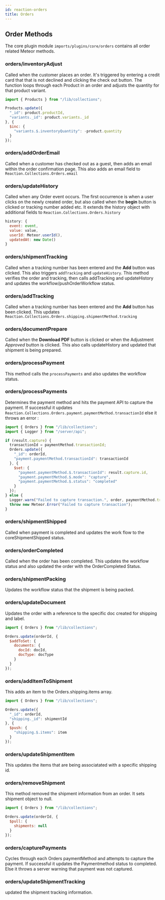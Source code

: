 ```yaml
---
id: reaction-orders
title: Orders
---
```

    
## Order Methods

The core plugin module `imports/plugins/core/orders` contains all order related Meteor methods.

### orders/inventoryAdjust

Called when the customer places an order. It's triggered by entering a credit card that that is not declined and clicking the check out button. The function loops through each Product in an order and adjusts the quantity for that product variant.

```js
import { Products } from "/lib/collections";

Products.update({
  "_id": product.productId,
  "variants._id": product.variants._id
}, {
  $inc: {
    "variants.$.inventoryQuantity": -product.quantity
  }
});
```

### orders/addOrderEmail

Called when a customer has checked out as a guest, then adds an email within the order confirmation page. This also adds an email field to `Reaction.Collections.Orders.email`

### orders/updateHistory

Called when any Order event occurs. The first occurrence is when a user clicks on the newly created order, but also called  when the **begin** button is clicked or tracking number added etc. It extends the history object with additional fields to `Reaction.Collections.Orders.history`

```js
history: {
  event: event,
  value: value,
  userId: Meteor.userId(),
  updatedAt: new Date()
}
```

### orders/shipmentTracking

Called when a tracking number has been entered and the **Add** button was clicked. This also triggers `addTracking` and `updateHistory`. This method verifies the order and tracking, then calls addTracking and updateHistory and updates the workflow/pushOrderWorkflow status.

### orders/addTracking

Called when a tracking number has been entered and the **Add** button has been clicked.  This updates `Reaction.Collections.Orders.shipping.shipmentMethod.tracking`

### orders/documentPrepare

Called when the **Download PDF** button is clicked or when the Adjustment _Approved_ button is clicked. This also calls updateHistory and updated that shipment is being prepared.

### orders/processPayment

This method calls the `processPayments` and also updates the workflow status.

### orders/processPayments

Determines the payment method and hits the payment API to capture the payment. If successful it updates `Reaction.Collections.Orders.payment.paymentMethod.transactionId` else it throws an error :

```js
import { Orders } from "/lib/collections";
import { Logger } from "/server/api";

if (result.capture) {
  transactionId = paymentMethod.transactionId;
  Orders.update({
    "_id": orderId,
    "payment.paymentMethod.transactionId": transactionId
  }, {
    $set: {
      "payment.paymentMethod.$.transactionId": result.capture.id,
      "payment.paymentMethod.$.mode": "capture",
      "payment.paymentMethod.$.status": "completed"
    }
  });
} else {
  Logger.warn("Failed to capture transaction.", order, paymentMethod.transactionId);
  throw new Meteor.Error("Failed to capture transaction");
}
```

### orders/shipmentShipped

Called when payment is completed and updates the work flow to the coreShipmentShipped status.

### orders/orderCompleted

Called when the order has been completed. This updates the workflow status and also updated the order with the OrderCompleted Status.

### orders/shipmentPacking

Updates the workflow status that the shipment is being packed.

### orders/updateDocument

Updates the order with a reference to the specific doc created for shipping and label.

```js
import { Orders } from "/lib/collections";

Orders.update(orderId, {
  $addToSet: {
    documents: {
      docId: docId,
      docType: docType
    }
  }
});
```

### orders/addItemToShipment

This adds an item to the Orders.shipping.items array.

```js
import { Orders } from "/lib/collections";

Orders.update({
  "_id": orderId,
  "shipping._id": shipmentId
}, {
  $push: {
    "shipping.$.items": item
  }
});
```

### orders/updateShipmentItem

This updates the items that are being associatated with a specific shipping id.

### orders/removeShipment

This method removed the shipment information from an order. It sets shipment object to null.

```js
import { Orders } from "/lib/collections";

Orders.update(orderId, {
  $pull: {
    shipments: null
  }
});
```

### orders/capturePayments

Cycles through each Orders paymentMethod and attempts to capture the payment. If successful it updates the Paymentmethod status to completed. Else it throws a server warning that payment was not captured.

### orders/updateShipmentTracking

updated the shipment tracking information.
